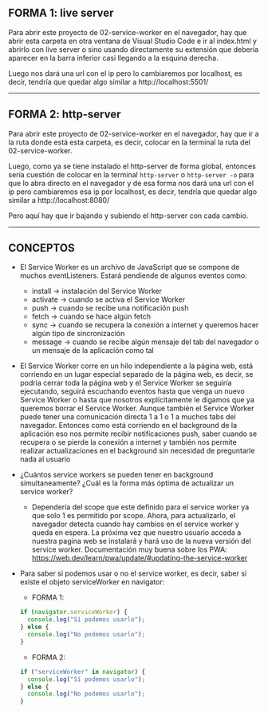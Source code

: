 ## FORMA 1: live server

Para abrir este proyecto de 02-service-worker en el navegador, hay que abrir esta carpeta en otra ventana de Visual Studio Code e ir al index.html y abrirlo con live server o sino usando directamente su extensión que debería aparecer en la barra inferior casi llegando a la esquina derecha.

Luego nos dará una url con el ip pero lo cambiaremos por localhost, es decir, tendría que quedar algo similar a http://localhost:5501/

---

## FORMA 2: http-server

Para abrir este proyecto de 02-service-worker en el navegador, hay que ir a la ruta donde está esta carpeta, es decir, colocar en la terminal la ruta del 02-service-worker.

Luego, como ya se tiene instalado el http-server de forma global, entonces sería cuestión de colocar en la terminal `http-server` o `http-server -o` para que lo abra directo en el navegador y de esa forma nos dará una url con el ip pero cambiaremos esa ip por localhost, es decir, tendría que quedar algo similar a http://localhost:8080/

Pero aquí hay que ir bajando y subiendo el http-server con cada cambio.

---

## CONCEPTOS

- El Service Worker es un archivo de JavaScript que se compone de muchos eventListeners. Estará pendiende de algunos eventos como:

  - install -> instalación del Service Worker
  - activate -> cuando se activa el Service Worker
  - push -> cuando se recibe una notificación push
  - fetch -> cuando se hace algún fetch
  - sync -> cuando se recupera la conexión a internet y queremos hacer algún tipo de sincronización
  - message -> cuando se recibe algún mensaje del tab del navegador o un mensaje de la aplicación como tal

- El Service Worker corre en un hilo independiente a la página web, está corriendo en un lugar especial separado de la página web, es decir, se podría cerrar toda la página web y el Service Worker se seguiría ejecutando, seguirá escuchando eventos hasta que venga un nuevo Service Worker o hasta que nosotros explícitamente le digamos que ya queremos borrar el Service Worker. Aunque también el Service Worker puede tener una comunicación directa 1 a 1 o 1 a muchos tabs del navegador. Entonces como está corriendo en el background de la aplicación eso nos permite recibir notificaciones push, saber cuando se recupera o se pierde la conexión a internet y también nos permite realizar actualizaciones en el background sin necesidad de preguntarle nada al usuario

- ¿Cuántos service workers se pueden tener en background simultaneamente? ¿Cuál es la forma más óptima de actualizar un service worker?

  - Dependería del scope que este definido para el service worker ya que solo 1 es permitido por scope. Ahora, para actualizarlo, el navegador detecta cuando hay cambios en el service worker y queda en espera. La próxima vez que nuestro usuario acceda a nuestra pagina web se instalará y hará uso de la nueva versión del service worker. Documentación muy buena sobre los PWA: https://web.dev/learn/pwa/update/#updating-the-service-worker

- Para saber si podemos usar o no el service worker, es decir, saber si existe el objeto serviceWorker en navigator:

  - FORMA 1:

  ```js
  if (navigator.serviceWorker) {
    console.log("Sí podemos usarlo");
  } else {
    console.log("No podemos usarlo");
  }
  ```

  - FORMA 2:

  ```js
  if ("serviceWorker" in navigator) {
    console.log("Sí podemos usarlo");
  } else {
    console.log("No podemos usarlo");
  }
  ```
